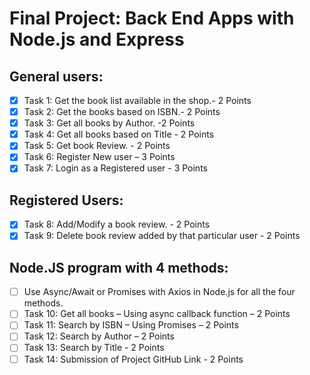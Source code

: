 # Final Project: Back End Apps with Node.js and Express

## General users:
- [x] Task 1: Get the book list available in the shop.- 2 Points
- [x] Task 2: Get the books based on ISBN.- 2 Points
- [x] Task 3: Get all books by Author. -2 Points
- [x] Task 4: Get all books based on Title - 2 Points
- [x] Task 5: Get book Review. - 2 Points
- [x] Task 6: Register New user – 3 Points
- [x] Task 7: Login as a Registered user - 3 Points

## Registered Users:
- [x] Task 8: Add/Modify a book review. - 2 Points
- [x] Task 9: Delete book review added by that particular user - 2 Points

## Node.JS program with 4 methods:
- [ ] Use Async/Await or Promises with Axios in Node.js for all the four methods.
- [ ] Task 10: Get all books – Using async callback function – 2 Points
- [ ] Task 11: Search by ISBN – Using Promises – 2 Points
- [ ] Task 12: Search by Author – 2 Points
- [ ] Task 13: Search by Title - 2 Points
- [ ] Task 14: Submission of Project GitHub Link - 2 Points
